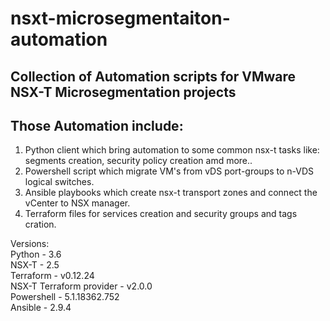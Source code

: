 # nsxt-microsegmentaiton-automation
## Collection of Automation scripts for VMware NSX-T Microsegmentation projects

## Those Automation include:<br/>
1) Python client which bring automation to some common nsx-t tasks like: segments creation, security policy creation amd more..<br/>
2) Powershell script which migrate VM's from vDS port-groups to n-VDS logical switches.<br/>
3) Ansible playbooks which create nsx-t transport zones and connect the vCenter to NSX manager.<br/>
4) Terraform files for services creation and security groups and tags cration.<br/>

Versions: <br/>
Python - 3.6 <br/>
NSX-T - 2.5 <br/>
Terraform - v0.12.24 <br/>
NSX-T Terraform provider - v2.0.0 <br/>
Powershell - 5.1.18362.752 <br/>
Ansible - 2.9.4 <br/>

